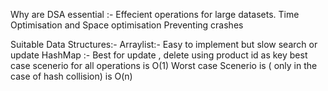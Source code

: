 Why are DSA essential :- 
Effecient operations for large datasets.
Time Optimisation and Space optimisation
Preventing crashes

Suitable Data Structures:- 
Arraylist:- 
Easy to implement but slow search or update 
HashMap :- 
Best for update , delete using product id as key 
best case scenerio for all operations is O(1)
Worst case Scenerio is ( only in the case of hash collision) is O(n)
